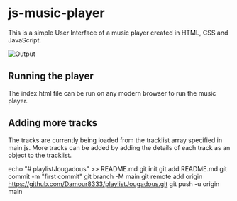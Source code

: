 # js-music-player
This is a simple User Interface of a music player created in HTML, CSS and JavaScript.

![Output](/output/html-css.png)

## Running the player

The index.html file can be run on any modern browser to run the music player.

## Adding more tracks

The tracks are currently being loaded from the tracklist array specified in main.js. More tracks can be added by adding the details of each track as an object to the tracklist.

echo "# playlistJougadous" >> README.md
git init
git add README.md
git commit -m "first commit"
git branch -M main
git remote add origin https://github.com/Damour8333/playlistJougadous.git
git push -u origin main